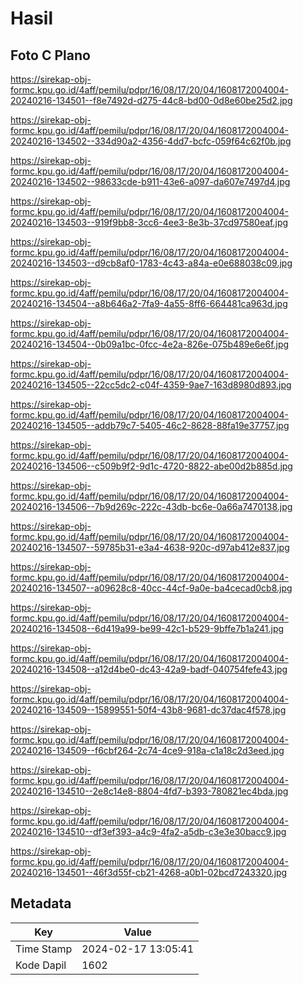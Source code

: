# Hasil

## Foto C Plano

https://sirekap-obj-formc.kpu.go.id/4aff/pemilu/pdpr/16/08/17/20/04/1608172004004-20240216-134501--f8e7492d-d275-44c8-bd00-0d8e60be25d2.jpg

https://sirekap-obj-formc.kpu.go.id/4aff/pemilu/pdpr/16/08/17/20/04/1608172004004-20240216-134502--334d90a2-4356-4dd7-bcfc-059f64c62f0b.jpg

https://sirekap-obj-formc.kpu.go.id/4aff/pemilu/pdpr/16/08/17/20/04/1608172004004-20240216-134502--98633cde-b911-43e6-a097-da607e7497d4.jpg

https://sirekap-obj-formc.kpu.go.id/4aff/pemilu/pdpr/16/08/17/20/04/1608172004004-20240216-134503--919f9bb8-3cc6-4ee3-8e3b-37cd97580eaf.jpg

https://sirekap-obj-formc.kpu.go.id/4aff/pemilu/pdpr/16/08/17/20/04/1608172004004-20240216-134503--d9cb8af0-1783-4c43-a84a-e0e688038c09.jpg

https://sirekap-obj-formc.kpu.go.id/4aff/pemilu/pdpr/16/08/17/20/04/1608172004004-20240216-134504--a8b646a2-7fa9-4a55-8ff6-664481ca963d.jpg

https://sirekap-obj-formc.kpu.go.id/4aff/pemilu/pdpr/16/08/17/20/04/1608172004004-20240216-134504--0b09a1bc-0fcc-4e2a-826e-075b489e6e6f.jpg

https://sirekap-obj-formc.kpu.go.id/4aff/pemilu/pdpr/16/08/17/20/04/1608172004004-20240216-134505--22cc5dc2-c04f-4359-9ae7-163d8980d893.jpg

https://sirekap-obj-formc.kpu.go.id/4aff/pemilu/pdpr/16/08/17/20/04/1608172004004-20240216-134505--addb79c7-5405-46c2-8628-88fa19e37757.jpg

https://sirekap-obj-formc.kpu.go.id/4aff/pemilu/pdpr/16/08/17/20/04/1608172004004-20240216-134506--c509b9f2-9d1c-4720-8822-abe00d2b885d.jpg

https://sirekap-obj-formc.kpu.go.id/4aff/pemilu/pdpr/16/08/17/20/04/1608172004004-20240216-134506--7b9d269c-222c-43db-bc6e-0a66a7470138.jpg

https://sirekap-obj-formc.kpu.go.id/4aff/pemilu/pdpr/16/08/17/20/04/1608172004004-20240216-134507--59785b31-e3a4-4638-920c-d97ab412e837.jpg

https://sirekap-obj-formc.kpu.go.id/4aff/pemilu/pdpr/16/08/17/20/04/1608172004004-20240216-134507--a09628c8-40cc-44cf-9a0e-ba4cecad0cb8.jpg

https://sirekap-obj-formc.kpu.go.id/4aff/pemilu/pdpr/16/08/17/20/04/1608172004004-20240216-134508--6d419a99-be99-42c1-b529-9bffe7b1a241.jpg

https://sirekap-obj-formc.kpu.go.id/4aff/pemilu/pdpr/16/08/17/20/04/1608172004004-20240216-134508--a12d4be0-dc43-42a9-badf-040754fefe43.jpg

https://sirekap-obj-formc.kpu.go.id/4aff/pemilu/pdpr/16/08/17/20/04/1608172004004-20240216-134509--15899551-50f4-43b8-9681-dc37dac4f578.jpg

https://sirekap-obj-formc.kpu.go.id/4aff/pemilu/pdpr/16/08/17/20/04/1608172004004-20240216-134509--f6cbf264-2c74-4ce9-918a-c1a18c2d3eed.jpg

https://sirekap-obj-formc.kpu.go.id/4aff/pemilu/pdpr/16/08/17/20/04/1608172004004-20240216-134510--2e8c14e8-8804-4fd7-b393-780821ec4bda.jpg

https://sirekap-obj-formc.kpu.go.id/4aff/pemilu/pdpr/16/08/17/20/04/1608172004004-20240216-134510--df3ef393-a4c9-4fa2-a5db-c3e3e30bacc9.jpg

https://sirekap-obj-formc.kpu.go.id/4aff/pemilu/pdpr/16/08/17/20/04/1608172004004-20240216-134501--46f3d55f-cb21-4268-a0b1-02bcd7243320.jpg


## Metadata

| Key        | Value               |
| ---------- | ------------------- |
| Time Stamp | 2024-02-17 13:05:41 |
| Kode Dapil | 1602                |



